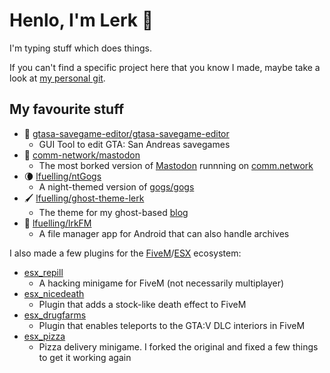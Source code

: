 # Henlo, I'm Lerk 👋

I'm typing stuff which does things.

If you can't find a specific project here that you know I made, maybe take a look at [my personal git](https://git.lrk.sh/lerk).

## My favourite stuff

- 💾 [gtasa-savegame-editor/gtasa-savegame-editor](https://github.com/gtasa-savegame-editor/gtasa-savegame-editor)
  - GUI Tool to edit GTA: San Andreas savegames
- 🐘 [comm-network/mastodon](https://github.com/comm-network/mastodon)
  - The most borked version of [Mastodon](https://github.com/tootsuite/mastodon) runnning on [comm.network](https://comm.network)
- 🌘 [lfuelling/ntGogs](https://github.com/lfuelling/ntGogs)
  - A night-themed version of [gogs/gogs](https://github.com/gogs/gogs)
- 🖌 [lfuelling/ghost-theme-lerk](https://github.com/lfuelling/ghost-theme-lerk)
  - The theme for my ghost-based [blog](https://lerks.blog)
- 📁 [lfuelling/lrkFM](https://github.com/lfuelling/lrkFM)
  - A file manager app for Android that can also handle archives

I also made a few plugins for the [FiveM](https://fivem.net/)/[ESX](https://github.com/topics/esx) ecosystem:
- [esx_repill](https://github.com/lfuelling/esx_redpill)
  - A hacking minigame for FiveM (not necessarily multiplayer)
- [esx_nicedeath](https://github.com/lfuelling/esx_nicedeath)
  - Plugin that adds a stock-like death effect to FiveM
- [esx_drugfarms](https://github.com/lfuelling/esx_drugfarms)
  - Plugin that enables teleports to the GTA:V DLC interiors in FiveM
- [esx_pizza](https://github.com/lfuelling/ESX-Pizza)
  - Pizza delivery minigame. I forked the original and fixed a few things to get it working again
